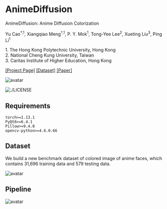 # AnimeDiffusion
AnimeDiffusion: Anime Diffusion Colorization

Yu Cao<sup>†,1</sup>, Xiangqiao Meng<sup>†,1</sup>, P. Y. Mok<sup>1</sup>, Tong-Yee Lee<sup>2</sup>, Xueting Liu<sup>3</sup>, Ping Li<sup>1</sup>

1\. The Hong Kong Polytechnic University, Hong Kong<br>
2\. National Cheng Kung University, Taiwan<br>
3\. Caritas Institute of Higher Education, Hong Kong


[[Project Page]](https://xq-meng.github.io/projects/AnimeDiffusion)
[[Dataset]](https://forms.gle/rHUsuSfq7RR5fpYNA)
[[Paper]](https://iostatic.vrtoce.eu.org/pdfs/anime_diffusion.pdf)

![avatar](https://media.githubusercontent.com/media/xq-meng/xq-meng.github.io/main/projects/AnimeDiffusion/images/teaser.jpg)

![./LICENSE](https://img.shields.io/bower/l/bootstrap)

## Requirements

```
torch>=1.13.1
PyQt6>=6.4.1
Pillow>=9.4.0
opencv-python>=4.6.0.66
```

## Dataset

We build a new benchmark dataset of colored image of anime faces, which contains 31,696 training data and 579 testing data.

![avatar](https://media.githubusercontent.com/media/xq-meng/xq-meng.github.io/main/projects/AnimeDiffusion/images/dataset_teaser.jpg)

## Pipeline

![avatar](https://media.githubusercontent.com/media/xq-meng/xq-meng.github.io/main/projects/AnimeDiffusion/images/framework.jpg)
